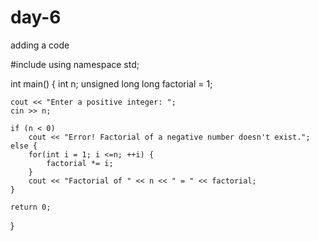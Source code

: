 # day-6
adding a code

#include <iostream>
using namespace std;

int main()
{
    int n;
    unsigned long long factorial = 1;

    cout << "Enter a positive integer: ";
    cin >> n;

    if (n < 0)
        cout << "Error! Factorial of a negative number doesn't exist.";
    else {
        for(int i = 1; i <=n; ++i) {
            factorial *= i;
        }
        cout << "Factorial of " << n << " = " << factorial;    
    }

    return 0;
}
